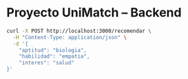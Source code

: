 # Proyecto UniMatch – Backend
```bash
curl -X POST http://localhost:3000/recomendar \
  -H "Content-Type: application/json" \
  -d '{
    "aptitud": "biologia",
    "habilidad": "empatia",
    "interes": "salud"
}'
```
